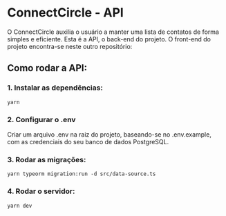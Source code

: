 # ConnectCircle - API

O ConnectCircle auxilia o usuário a manter uma lista de contatos de forma simples e eficiente. Esta é a API, o back-end do projeto. O front-end do projeto encontra-se neste outro repositório:

## Como rodar a API:

### 1. Instalar as dependências:

`yarn`

### 2. Configurar o .env

Criar um arquivo .env na raiz do projeto, baseando-se no .env.example, com as credenciais do seu banco de dados PostgreSQL.

### 3. Rodar as migrações:

`yarn typeorm migration:run -d src/data-source.ts`

### 4. Rodar o servidor:

`yarn dev`
